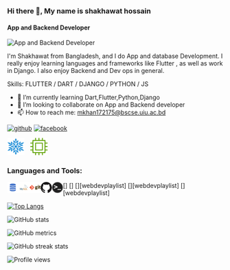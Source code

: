 ### Hi there 👋, My name is shakhawat hossain
#### App and Backend Developer 
![App and Backend Developer ](https://pbs.twimg.com/profile_banners/1299117956316626946/1598909525/1080x360)

I'm Shakhawat from Bangladesh, and I do  App and database Development. I really enjoy learning languages and frameworks like Flutter , as well as work in Django. I also enjoy Backend and Dev ops in general.

Skills: FLUTTER / DART / DJANGO / PYTHON / JS

- 🌱 I’m currently learning Dart,Flutter,Python,Django 
- 👯 I’m looking to collaborate on App and Backend developer 
- 📫 How to reach me: mkhan172175@bscse.uiu.ac.bd 


[<img src='https://cdn.jsdelivr.net/npm/simple-icons@3.0.1/icons/github.svg' alt='github' height='40'>](https://github.com/shakhawat-khan)  [<img src='https://cdn.jsdelivr.net/npm/simple-icons@3.0.1/icons/facebook.svg' alt='facebook' height='40'>](https://www.facebook.com/sk.sristy)  

<a href='https://archiveprogram.github.com/'><img src='https://raw.githubusercontent.com/acervenky/animated-github-badges/master/assets/acbadge.gif' width='40' height='40'></a> <a href='https://docs.github.com/en/developers'><img src='https://raw.githubusercontent.com/acervenky/animated-github-badges/master/assets/devbadge.gif' width='40' height='40'></a> 

### Languages and Tools:

[<img align="left" alt="SQL" width="26px" src="https://raw.githubusercontent.com/github/explore/80688e429a7d4ef2fca1e82350fe8e3517d3494d/topics/sql/sql.png" />]
[<img align="left" alt="MySQL" width="26px" src="https://raw.githubusercontent.com/github/explore/80688e429a7d4ef2fca1e82350fe8e3517d3494d/topics/mysql/mysql.png" />]
[<img align="left" alt="Git" width="26px" src="https://raw.githubusercontent.com/github/explore/80688e429a7d4ef2fca1e82350fe8e3517d3494d/topics/git/git.png" />][webdevplaylist]
[<img align="left" alt="GitHub" width="26px" src="https://raw.githubusercontent.com/github/explore/78df643247d429f6cc873026c0622819ad797942/topics/github/github.png" />][webdevplaylist]
[<img align="left" alt="Terminal" width="26px" src="https://raw.githubusercontent.com/github/explore/80688e429a7d4ef2fca1e82350fe8e3517d3494d/topics/terminal/terminal.png" />][webdevplaylist]


[![Top Langs](https://github-readme-stats.vercel.app/api/top-langs/?username=shakhawat-khan)](https://github.com/anuraghazra/github-readme-stats)

![GitHub stats](https://github-readme-stats.vercel.app/api?username=shakhawat-khan&show_icons=true)  

![GitHub metrics](https://metrics.lecoq.io/shakhawat-khan)  

![GitHub streak stats](https://github-readme-streak-stats.herokuapp.com/?user=shakhawat-khan)  

![Profile views](https://gpvc.arturio.dev/shakhawat-khan)  
